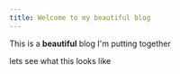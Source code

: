 ```yaml
---
title: Welcome to my beautiful blog
---
```


This is a **beautiful** blog I'm putting together

lets see what this looks like 
